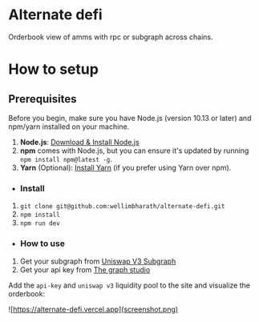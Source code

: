 # Alternate defi

Orderbook view of amms with rpc or subgraph across chains.


# How to setup


## Prerequisites

Before you begin, make sure you have Node.js (version 10.13 or later) and npm/yarn installed on your machine.

1. **Node.js**: [Download & Install Node.js](https://nodejs.org/en/download/)
2. **npm** comes with Node.js, but you can ensure it's updated by running `npm install npm@latest -g`.
3. **Yarn** (Optional): [Install Yarn](https://yarnpkg.com/getting-started/install) (if you prefer using Yarn over npm).



- ### Install

1. `git clone git@github.com:wellimbharath/alternate-defi.git`
2. `npm install`
3. `npm run dev`


- ### How to use

1. Get your subgraph from [Uniswap V3 Subgraph](https://thegraph.com/explorer/subgraphs/5zvR82QoaXYFyDEKLZ9t6v9adgnptxYpKpSbxtgVENFV?view=Query&chain=arbitrum-one)
2. Get your api key from [The graph studio](https://thegraph.com/studio/)

Add the `api-key` and `uniswap v3` liquidity pool to the site and visualize the orderbook:

![https://alternate-defi.vercel.app](screenshot.png)
